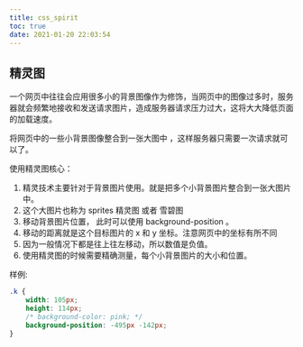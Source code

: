 ```yaml
---
title: css_spirit
toc: true
date: 2021-01-20 22:03:54
---
```

## 精灵图
一个网页中往往会应用很多小的背景图像作为修饰，当网页中的图像过多时，服务器就会频繁地接收和发送请求图片，造成服务器请求压力过大，这将大大降低页面的加载速度。

将网页中的一些小背景图像整合到一张大图中 ，这样服务器只需要一次请求就可以了。


使用精灵图核心：

1. 精灵技术主要针对于背景图片使用。就是把多个小背景图片整合到一张大图片中。
2. 这个大图片也称为 sprites  精灵图  或者 雪碧图
3. 移动背景图片位置， 此时可以使用 background-position 。
4. 移动的距离就是这个目标图片的 x 和 y 坐标。注意网页中的坐标有所不同
5. 因为一般情况下都是往上往左移动，所以数值是负值。
6. 使用精灵图的时候需要精确测量，每个小背景图片的大小和位置。


样例:
```css
.k {
    width: 105px;
    height: 114px;
    /* background-color: pink; */
    background-position: -495px -142px;
}
```